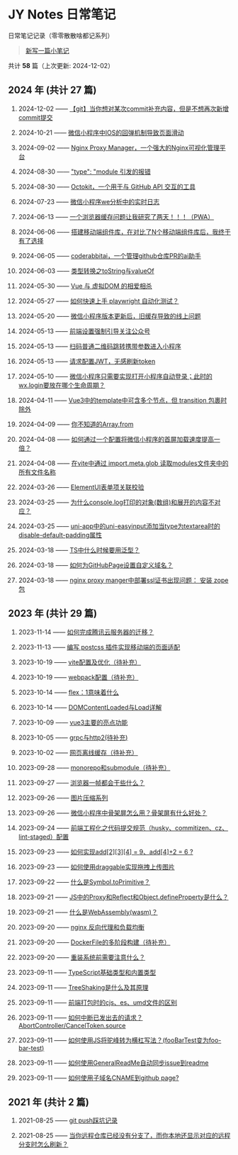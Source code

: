 # JY Notes 日常笔记

日常笔记记录（零零散散啥都记系列）

> [新写一篇小笔记](https://github.com/jynba/jynba.github.io/issues/new)

共计 **58** 篇（上次更新: 2024-12-02）

## 2024 年 (共计 27 篇)

1. 2024-12-02 —— [【git】当你想对某次commit补充内容，但是不想再次新增commit提交](/timeline/issue-65)

2. 2024-10-21 —— [微信小程序中IOS的回弹机制导致页面滑动](/timeline/issue-64)

3. 2024-09-02 —— [Nginx Proxy Manager，一个强大的Nginx可视化管理平台](/timeline/issue-62)

4. 2024-08-30 —— ["type": "module 引发的报错](/timeline/issue-61)

5. 2024-08-30 —— [Octokit，一个用于与 GitHub API 交互的工具](/timeline/issue-60)

6. 2024-07-23 —— [微信小程序we分析中的实时日志](/timeline/issue-57)

7. 2024-06-13 —— [一个浏览器缓存问题让我研究了两天！！！（PWA）](/timeline/issue-56)

8. 2024-06-06 —— [搭建移动端组件库，在对比了N个移动端组件库后，我终于有了选择](/timeline/issue-55)

9. 2024-06-05 —— [coderabbitai，一个管理github仓库PR的ai助手](/timeline/issue-54)

10. 2024-06-03 —— [类型转换之toString与valueOf](/timeline/issue-53)

11. 2024-05-30 —— [Vue 与 虚拟DOM 的相爱相杀](/timeline/issue-52)

12. 2024-05-27 —— [如何快速上手 playwright 自动化测试？](/timeline/issue-51)

13. 2024-05-20 —— [微信小程序版本更新后，旧缓存导致的线上问题](/timeline/issue-50)

14. 2024-05-13 —— [前端设置强制引导关注公众号](/timeline/issue-49)

15. 2024-05-13 —— [扫码普通二维码跳转携带参数进入小程序](/timeline/issue-48)

16. 2024-05-13 —— [请求配置JWT，无感刷新token](/timeline/issue-47)

17. 2024-05-10 —— [微信小程序只需要实现打开小程序自动登录；此时的wx.login要放在哪个生命周期？](/timeline/issue-46)

18. 2024-04-11 —— [Vue3中的template中可含多个节点，但 transition 包裹时除外](/timeline/issue-45)

19. 2024-04-09 —— [你不知道的Array.from](/timeline/issue-44)

20. 2024-04-08 —— [如何通过一个配置将微信小程序的首屏加载速度提高一倍？](/timeline/issue-43)

21. 2024-04-08 —— [在vite中通过 import.meta.glob 读取modules文件夹中的所有文件名称](/timeline/issue-42)

22. 2024-03-26 —— [ElementUI表单项关联校验](/timeline/issue-41)

23. 2024-03-25 —— [为什么console.log打印的对象(数组)和展开的内容不对应？](/timeline/issue-40)

24. 2024-03-25 —— [uni-app中的uni-easyinput添加当type为textarea时的disable-default-padding属性](/timeline/issue-39)

25. 2024-03-18 —— [TS中什么时候要用泛型？](/timeline/issue-38)

26. 2024-03-18 —— [如何为GitHubPage设置自定义域名？](/timeline/issue-37)

27. 2024-03-18 —— [nginx proxy manger中部署ssl证书出现问题： 安装 zope包](/timeline/issue-36)

## 2023 年 (共计 29 篇)

1. 2023-11-14 —— [如何完成腾讯云服务器的迁移？](/timeline/issue-35)

2. 2023-11-13 —— [编写 postcss 插件实现移动端的页面适配](/timeline/issue-34)

3. 2023-10-19 —— [vite配置及优化（待补充）](/timeline/issue-33)

4. 2023-10-19 —— [webpack配置（待补充）](/timeline/issue-32)

5. 2023-10-14 —— [flex：1意味着什么](/timeline/issue-31)

6. 2023-10-14 —— [DOMContentLoaded与Load详解](/timeline/issue-30)

7. 2023-10-09 —— [vue3主要的亮点功能](/timeline/issue-29)

8. 2023-10-05 —— [grpc与http2(待补充)](/timeline/issue-28)

9. 2023-10-02 —— [网页离线缓存（待补充）](/timeline/issue-27)

10. 2023-09-28 —— [monorepo和submodule（待补充）](/timeline/issue-26)

11. 2023-09-27 —— [浏览器一帧都会干些什么？](/timeline/issue-25)

12. 2023-09-26 —— [图片压缩系列](/timeline/issue-24)

13. 2023-09-26 —— [微信小程序中骨架屏怎么用？骨架屏有什么好处？](/timeline/issue-23)

14. 2023-09-24 —— [前端工程化之代码提交规范（husky、commitizen、cz、lint-staged）配置](/timeline/issue-22)

15. 2023-09-23 —— [如何实现add[2][3][4] = 9、add[4]+2 = 6 ?](/timeline/issue-21)

16. 2023-09-23 —— [如何使用draggable实现拖拽上传图片](/timeline/issue-20)

17. 2023-09-22 —— [什么是Symbol.toPrimitive？](/timeline/issue-19)

18. 2023-09-21 —— [JS中的Proxy和Reflect和Object.defineProperty是什么？](/timeline/issue-18)

19. 2023-09-21 —— [什么是WebAssembly(wasm)？](/timeline/issue-17)

20. 2023-09-20 —— [nginx 反向代理和负载均衡](/timeline/issue-16)

21. 2023-09-20 —— [DockerFile的多阶段构建（待补充）](/timeline/issue-15)

22. 2023-09-20 —— [重装系统前需要注意什么？](/timeline/issue-14)

23. 2023-09-11 —— [TypeScript基础类型和内置类型](/timeline/issue-13)

24. 2023-09-11 —— [TreeShaking是什么及其原理](/timeline/issue-12)

25. 2023-09-11 —— [前端打包时的cjs、es、umd文件的区别](/timeline/issue-11)

26. 2023-09-11 —— [如何中断已发出去的请求？AbortController/CancelToken.source](/timeline/issue-10)

27. 2023-09-11 —— [如何使用JS将驼峰转为横杠写法？(fooBarTest变为foo-bar-test)](/timeline/issue-9)

28. 2023-09-11 —— [如何使用GeneralReadMe自动同步issue到readme](/timeline/issue-8)

29. 2023-09-11 —— [如何使用子域名CNAME到github page?](/timeline/issue-7)

## 2021 年 (共计 2 篇)

1. 2021-08-25 —— [git push踩坑记录](/timeline/issue-6)

2. 2021-08-25 —— [当你远程仓库已经没有分支了，而你本地还显示对应的远程分支时怎么刷新？](/timeline/issue-5)
